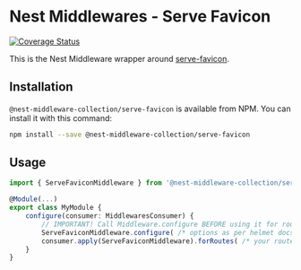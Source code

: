 # Nest Middlewares - Serve Favicon

[![Coverage Status](https://coveralls.io/repos/github/asheliahut/nest-middlewares/badge.svg?branch=master)](https://coveralls.io/github/asheliahut/nest-middlewares?branch=master)

This is the Nest Middleware wrapper around [serve-favicon](http://www.npmjs.com/package/serve-favicon).

## Installation

`@nest-middleware-collection/serve-favicon` is available from NPM. You can install it with this command:

```sh
npm install --save @nest-middleware-collection/serve-favicon
```

## Usage

```ts
import { ServeFaviconMiddleware } from '@nest-middleware-collection/serve-favicon';

@Module(...)
export class MyModule {
    configure(consumer: MiddlewaresConsumer) {
        // IMPORTANT! Call Middleware.configure BEFORE using it for routes
        ServeFaviconMiddleware.configure( /* options as per helmet docs */ )
        consumer.apply(ServeFaviconMiddleware).forRoutes( /* your routes */ );
    }
}
```
